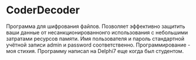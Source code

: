 # CoderDecoder
Программа для шифрования файлов. Позволяет эффективно защитить ваши данные от несанкционированнонго использования с небольшими затратами ресурсов памяти. 
Имя пользователя и пароль стандартной учётной записи admin и password соответственно. 
Программирование - моя стихия. Программу написал на Delphi7 еще когда был студентом.

